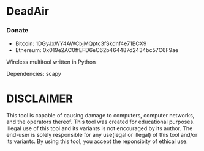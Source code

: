 # DeadAir

### Donate
  - Bitcoin: 1DGyJxWY4AWCbjMQptc3fSkdnf4e71BCX9
  - Ethereum: 0x019e2AC0ffEFD6eC62b464487d2434bc57C6F9ae

Wireless multitool written in Python

Dependencies: scapy

# DISCLAIMER

This tool is capable of causing damage to computers, 
computer networks, and the operators thereof. This tool was 
created for educational purposes. Illegal use of this tool 
and its variants is not encouraged by its author. The end-user 
is solely responsible for any use(legal or illegal) of this 
tool and/or its variants. By using this tool, you accept the 
reponsibity of ethical use.
